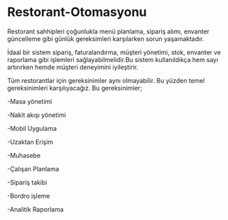 # Restorant-Otomasyonu
Restorant sahhipleri çoğunlukla menü planlama,
sipariş alımı, envanter güncelleme gibi günlük
gereksimleri karşılarken sorun yaşamaktadır.

İdaal bir sistem sipariş, faturalandırma, müşteri
yönetimi, stok, envanter ve raporlama gibi
işlemleri sağlayabilmelidir.Bu sistem kullanıldıkça 
hem sayı artırırken hemde müşteri deneyimini iyileştirir.

Tüm restorantlar için gereksinimler aynı olmayabilir.
Bu yüzden temel gereksinimleri karşılıyacağız. Bu gereksinimler;

-Masa yönetimi

-Nakit akışı yönetimi

-Mobil Uygulama

-Uzaktan Erişim

-Muhasebe

-Çalışan Planlama

-Sipariş takibi

-Bordro işleme

-Analitik Raporlama
